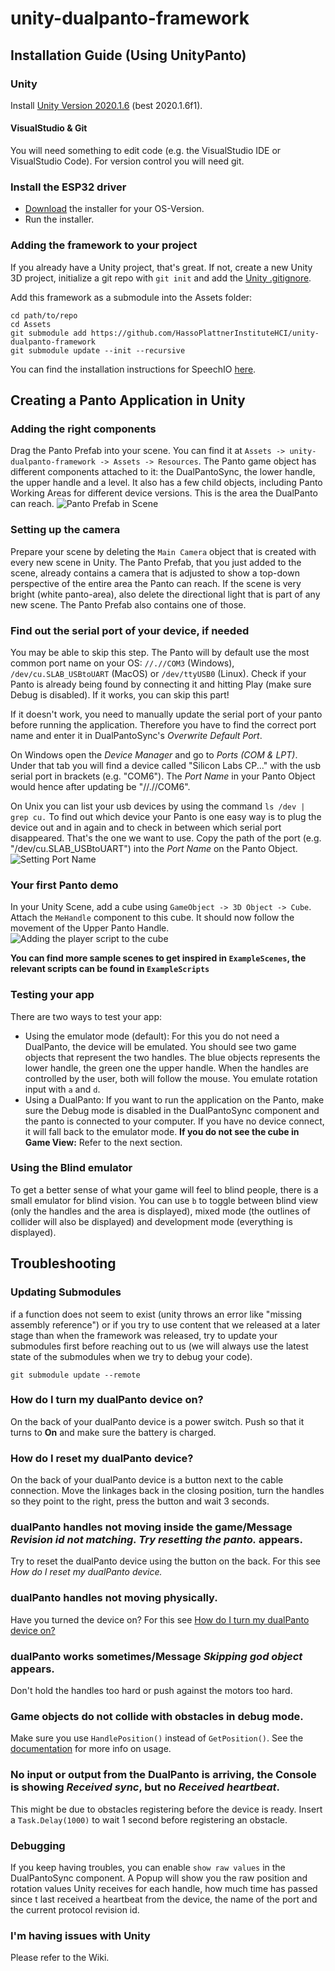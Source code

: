 # unity-dualpanto-framework

## Installation Guide (Using UnityPanto)

### Unity
Install [Unity Version 2020.1.6](https://unity3d.com/de/get-unity/download/archive) (best 2020.1.6f1).

#### VisualStudio & Git
You will need something to edit code (e.g. the VisualStudio IDE or VisualStudio Code).
For version control you will need git.

### Install the ESP32 driver
- [Download](https://www.silabs.com/products/development-tools/software/usb-to-uart-bridge-vcp-drivers) the installer for your OS-Version.
- Run the installer.

### Adding the framework to your project
If you already have a Unity project, that's great. If not, create a new Unity 3D project, initialize a git repo with `git init` and add the [Unity .gitignore](https://github.com/github/gitignore/blob/master/Unity.gitignore).

Add this framework as a submodule into the Assets folder:
```
cd path/to/repo
cd Assets
git submodule add https://github.com/HassoPlattnerInstituteHCI/unity-dualpanto-framework
git submodule update --init --recursive
```
You can find the installation instructions for SpeechIO [here](https://github.com/HassoPlattnerInstituteHCI/SpeechIOForUnity#installation). 

## Creating a Panto Application in Unity
### Adding the right components
Drag the Panto Prefab into your scene. You can find it at `Assets -> unity-dualpanto-framework -> Assets -> Resources`. The Panto game object has different components attached to it: the DualPantoSync, the lower handle, the upper handle and a level. It also has a few child objects, including Panto Working Areas for different device versions. This is the area the DualPanto can reach.
![Panto Prefab in Scene](/Documentation/readme_images/panto_prefab_with_highlights.png)

### Setting up the camera
Prepare your scene by deleting the `Main Camera` object that is created with every new scene in Unity. The Panto Prefab, that you just added to the scene, already contains a camera that is adjusted to show a top-down perspective of the entire area the Panto can reach.
If the scene is very bright (white panto-area), also delete the directional light that is part of any new scene. The Panto Prefab also contains one of those.

### Find out the serial port of your device, if needed
You may be able to skip this step. The Panto will by default use the most common port name on your OS: `//.//COM3` (Windows), `/dev/cu.SLAB_USBtoUART` (MacOS) or `/dev/ttyUSB0` (Linux). Check if your Panto is already being found by connecting it and hitting Play (make sure Debug is disabled). If it works, you can skip this part!

If it doesn't work, you need to manually update the serial port of your panto before running the application.
Therefore you have to find the correct port name and enter it in DualPantoSync's _Overwrite Default Port_.

On Windows open the _Device Manager_ and go to _Ports (COM & LPT)_. Under that tab you will find a device called "Silicon Labs CP..." with the usb serial port in brackets (e.g. "COM6"). 
The _Port Name_ in your Panto Object would hence after updating be "//.//COM6".

On Unix you can list your usb devices by using the command `ls /dev | grep cu.`
To find out which device your Panto is one easy way is to plug the device out and in again and to check in between which serial port disappeared. That's the one we want to use.
Copy the path of the port (e.g. "/dev/cu.SLAB_USBtoUART") into the _Port Name_ on the Panto Object.
![Setting Port Name](/Documentation/readme_images/portname_with_highlight.png)


### Your first Panto demo
In your Unity Scene, add a cube using `GameObject -> 3D Object -> Cube`. Attach the `MeHandle` component to this cube. It should now follow the movement of the Upper Panto Handle.
![Adding the player script to the cube](/Documentation/readme_images/adding_script_to_object.png)
  
**You can find more sample scenes to get inspired in `ExampleScenes`, the relevant scripts can be found in `ExampleScripts`**

### Testing your app
There are two ways to test your app:
* Using the emulator mode (default): For this you do not need a DualPanto, the device will be emulated. You should see two game objects that represent the two handles. The blue objects represents the lower handle, the green one the upper handle. When the handles are controlled by the user, both will follow the mouse. You emulate rotation input with `a` and `d`.
* Using a DualPanto: If you want to run the application on the Panto, make sure the Debug mode is disabled in the DualPantoSync component and the panto is connected to your computer. If you have no device connect, it will fall back to the emulator mode.
**If you do not see the cube in Game View:** Refer to the next section.

### Using the Blind emulator
To get a better sense of what your game will feel to blind people, there is a small emulator for blind vision. You can use `b` to toggle between blind view (only the handles and the area is displayed), mixed mode (the outlines of collider will also be displayed) and development mode (everything is displayed).

## Troubleshooting

### Updating Submodules
if a function does not seem to exist (unity throws an error like "missing assembly reference") or if you try to use content that we released at a later stage than when the framework was released, try to update your submodules first before reaching out to us (we will always use the latest state of the submodules when we try to debug your code). 

`git submodule update --remote`

### How do I turn my dualPanto device on?
On the back of your dualPanto device is a power switch. Push so that it turns to **On** and make sure the battery is charged.

### How do I reset my dualPanto device?
On the back of your dualPanto device is a button next to the cable connection. Move the linkages back in the closing position, turn the handles so they point to the right, press the button and wait 3 seconds.

### dualPanto handles not moving inside the game/Message _Revision id not matching. Try resetting the panto._ appears.
Try to reset the dualPanto device using the button on the back. For this see _How do I reset my dualPanto device._

### dualPanto handles not moving physically.
Have you turned the device on? For this see [How do I turn my dualPanto device on?](https://github.com/HassoPlattnerInstituteHCI/unity-dualpanto-framework/blob/master/README.md#how-do-i-turn-my-dualpanto-device-on)

### dualPanto works sometimes/Message _Skipping god object_ appears.
Don't hold the handles too hard or push against the motors too hard.

### Game objects do not collide with obstacles in debug mode.
Make sure you use `HandlePosition()` instead of `GetPosition()`. See the [documentation](https://github.com/HassoPlattnerInstituteHCI/unity-dualpanto-framework/blob/master/Assets/documentation/documentation.md) for more info on usage.


### No input or output from the DualPanto is arriving, the Console is showing *Received sync*, but no *Received heartbeat*.  
This might be due to obstacles registering before the device is ready. Insert a `Task.Delay(1000)` to wait 1 second before registering an obstacle.  

### Debugging
If you keep having troubles, you can enable `show raw values` in the DualPantoSync component. A Popup will show you the raw position and rotation values Unity receives for each handle, how much time has passed since t last received a heartbeat from the device, the name of the port and the current protocol revision id.

### I'm having issues with Unity
Please refer to the Wiki.
